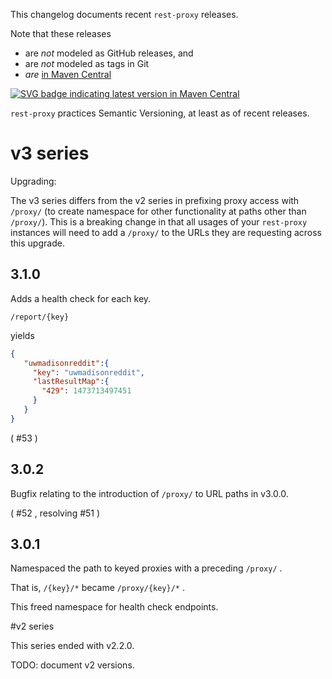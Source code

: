 This changelog documents recent `rest-proxy` releases.

Note that these releases 

+ are *not* modeled as GitHub releases, and 
+ are *not* modeled as tags in Git
+ *are* [in Maven Central][edu.wisc.my.restproxy group in Maven Central]

[![SVG badge indicating latest version in Maven Central](https://img.shields.io/maven-central/v/edu.wisc.my.restproxy/rest-proxy-core.svg)](http://search.maven.org/#search%7Cga%7C1%7Ca%3A%22rest-proxy-core%22)

`rest-proxy` practices Semantic Versioning, at least as of recent releases.

# v3 series

Upgrading: 

The v3 series differs from the v2 series in prefixing proxy access with `/proxy/` (to create namespace for other functionality at paths other than `/proxy/`). This is a breaking change in that all usages of your `rest-proxy` instances will need to add a `/proxy/` to the URLs they are requesting across this upgrade.

## 3.1.0

Adds a health check for each key.

`/report/{key}`

yields

```JSON
{
   "uwmadisonreddit":{
     "key": "uwmadisonreddit",
     "lastResultMap":{
       "429": 1473713497451
     }
   }
}
```

( #53 )

## 3.0.2

Bugfix relating to the introduction of `/proxy/` to URL paths in v3.0.0.

( #52 , resolving #51 )

## 3.0.1

Namespaced the path to keyed proxies with a preceding `/proxy/` .

That is, `/{key}/*` became `/proxy/{key}/*` .

This freed namespace for health check endpoints.

#v2 series

This series ended with v2.2.0.

TODO: document v2 versions.

[edu.wisc.my.restproxy group in Maven Central]: http://search.maven.org/#search%7Cga%7C1%7Cg%3A%22edu.wisc.my.restproxy%22